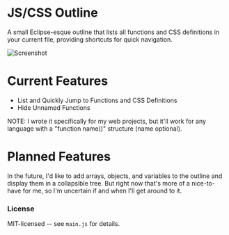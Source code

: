 JS/CSS Outline
==============
A small Eclipse-esque outline that lists all functions and CSS definitions in your current file, providing shortcuts for quick navigation.

![Screenshot](http://hannes-flor.de/uploads/media/outline.png)

Current Features
================
* List and Quickly Jump to Functions and CSS Definitions
* Hide Unnamed Functions

NOTE: I wrote it specifically for my web projects, but it'll work for any language with a "function name()" structure (name optional).

Planned Features
================
In the future, I'd like to add arrays, objects, and variables to the outline and display them in a collapsible tree. But right now that's more of a nice-to-have for me, so I'm uncertain if and when I'll get around to it.

### License
MIT-licensed -- see `main.js` for details.